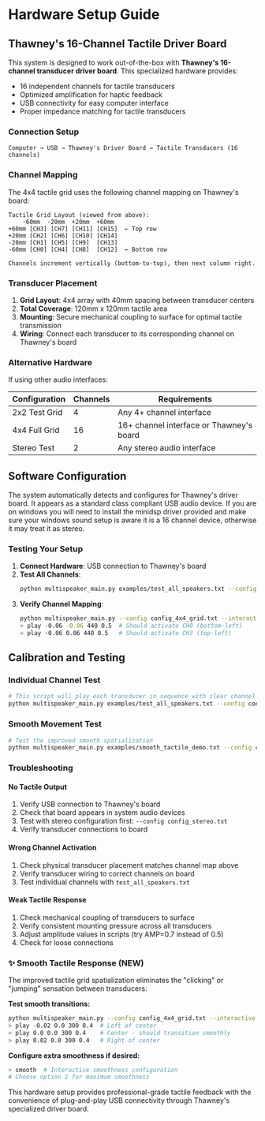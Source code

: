 # Hardware Setup Guide

## Thawney's 16-Channel Tactile Driver Board

This system is designed to work out-of-the-box with **Thawney's 16-channel transducer driver board**. This specialized hardware provides:

- 16 independent channels for tactile transducers
- Optimized amplification for haptic feedback
- USB connectivity for easy computer interface
- Proper impedance matching for tactile transducers

### Connection Setup

```
Computer → USB → Thawney's Driver Board → Tactile Transducers (16 channels)
```

### Channel Mapping

The 4x4 tactile grid uses the following channel mapping on Thawney's board:

```
Tactile Grid Layout (viewed from above):
    -60mm  -20mm  +20mm  +60mm
+60mm [CH3] [CH7] [CH11] [CH15]  ← Top row
+20mm [CH2] [CH6] [CH10] [CH14]
-20mm [CH1] [CH5] [CH9]  [CH13]
-60mm [CH0] [CH4] [CH8]  [CH12]  ← Bottom row

Channels increment vertically (bottom-to-top), then next column right.
```

### Transducer Placement

1. **Grid Layout**: 4x4 array with 40mm spacing between transducer centers
2. **Total Coverage**: 120mm x 120mm tactile area
3. **Mounting**: Secure mechanical coupling to surface for optimal tactile transmission
4. **Wiring**: Connect each transducer to its corresponding channel on Thawney's board

### Alternative Hardware

If using other audio interfaces:

| Configuration | Channels | Requirements |
|---------------|----------|--------------|
| 2x2 Test Grid | 4 | Any 4+ channel interface |
| 4x4 Full Grid | 16 | 16+ channel interface or Thawney's board |
| Stereo Test | 2 | Any stereo audio interface |

## Software Configuration

The system automatically detects and configures for Thawney's driver board. It appears as a standard class compliant USB audio device. If you are on windows you will need to install the minidsp driver provided and make sure your windows sound setup is aware it is a 16 channel device, otherwise it may treat it as stereo.

### Testing Your Setup

1. **Connect Hardware**: USB connection to Thawney's board
2. **Test All Channels**: 
   ```bash
   python multispeaker_main.py examples/test_all_speakers.txt --config config_4x4_grid.txt
   ```
3. **Verify Channel Mapping**:
   ```bash
   python multispeaker_main.py --config config_4x4_grid.txt --interactive
   > play -0.06 -0.06 440 0.5  # Should activate CH0 (bottom-left)
   > play -0.06 0.06 440 0.5   # Should activate CH3 (top-left)
   ```

## Calibration and Testing

### Individual Channel Test
```bash
# This script will play each transducer in sequence with clear channel identification
python multispeaker_main.py examples/test_all_speakers.txt --config config_4x4_grid.txt
```

### Smooth Movement Test  
```bash
# Test the improved smooth spatialization
python multispeaker_main.py examples/smooth_tactile_demo.txt --config config_4x4_grid.txt
```

### Troubleshooting

#### No Tactile Output
1. Verify USB connection to Thawney's board
2. Check that board appears in system audio devices
3. Test with stereo configuration first: `--config config_stereo.txt`
4. Verify transducer connections to board

#### Wrong Channel Activation
1. Check physical transducer placement matches channel map above
2. Verify transducer wiring to correct channels on board
3. Test individual channels with `test_all_speakers.txt`

#### Weak Tactile Response
1. Check mechanical coupling of transducers to surface
2. Verify consistent mounting pressure across all transducers  
3. Adjust amplitude values in scripts (try AMP=0.7 instead of 0.5)
4. Check for loose connections

### ✨ Smooth Tactile Response (NEW)

The improved tactile grid spatialization eliminates the "clicking" or "jumping" sensation between transducers:

**Test smooth transitions:**
```bash
python multispeaker_main.py --config config_4x4_grid.txt --interactive
> play -0.02 0.0 300 0.4  # Left of center
> play 0.0 0.0 300 0.4    # Center - should transition smoothly
> play 0.02 0.0 300 0.4   # Right of center
```

**Configure extra smoothness if desired:**
```bash
> smooth  # Interactive smoothness configuration
# Choose option 2 for maximum smoothness
```

This hardware setup provides professional-grade tactile feedback with the convenience of plug-and-play USB connectivity through Thawney's specialized driver board.
